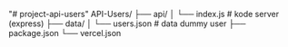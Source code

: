 "# project-api-users" 
API-Users/
 ├── api/
 │    └── index.js       # kode server (express)
 ├── data/
 │    └── users.json     # data dummy user
 ├── package.json
 └── vercel.json

